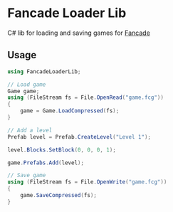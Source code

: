 # Fancade Loader Lib
C# lib for loading and saving games for [Fancade](https://www.fancade.com/)

## Usage
```csharp
using FancadeLoaderLib;

// Load game
Game game;
using (FileStream fs = File.OpenRead("game.fcg"))
{
	game = Game.LoadCompressed(fs);
}

// Add a level
Prefab level = Prefab.CreateLevel("Level 1");

level.Blocks.SetBlock(0, 0, 0, 1);

game.Prefabs.Add(level);

// Save game
using (FileStream fs = File.OpenWrite("game.fcg"))
{
	game.SaveCompressed(fs);
}
```
